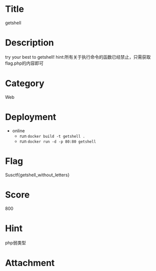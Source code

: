 # Title
getshell
# Description
try your best to getshell!
hint:所有关于执行命令的函数已经禁止，只需获取flag.php的内容即可
# Category
Web
# Deployment
* online
	* run `docker build -t getshell .`
	* run `docker run -d -p 80:80 getshell`
# Flag
Susctf{getshell_without_letters}
# Score
800
# Hint
php弱类型
# Attachment
